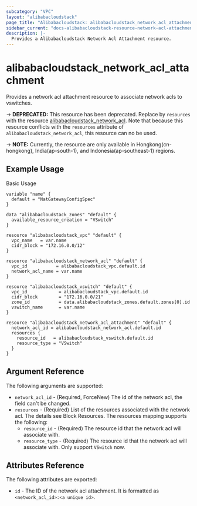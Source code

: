 ```yaml
---
subcategory: "VPC"
layout: "alibabacloudstack"
page_title: "Alibabacloudstack: alibabacloudstack_network_acl_attachment"
sidebar_current: "docs-alibabacloudstack-resource-network-acl-attachment"
description: |-
  Provides a Alibabacloudstack Network Acl Attachment resource.
---
```


# alibabacloudstack\_network_acl_attachment

Provides a network acl attachment resource to associate network acls to vswitches.

-> **DEPRECATED:**  This resource  has been deprecated. Replace by `resources` with the resource [alibabacloudstack_network_acl](https://www.terraform.io/docs/providers/alibabacloudstack/r/network_acl.html). 
Note that because this resource conflicts with the `resources` attribute of `alibabacloudstack_network_acl`, this resource can no be used.

-> **NOTE:** Currently, the resource are only available in Hongkong(cn-hongkong), India(ap-south-1), and Indonesia(ap-southeast-1) regions.

## Example Usage

Basic Usage

```
variable "name" {
  default = "NatGatewayConfigSpec"
}

data "alibabacloudstack_zones" "default" {
  available_resource_creation = "VSwitch"
}

resource "alibabacloudstack_vpc" "default" {
  vpc_name   = var.name
  cidr_block = "172.16.0.0/12"
}

resource "alibabacloudstack_network_acl" "default" {
  vpc_id           = alibabacloudstack_vpc.default.id
  network_acl_name = var.name
}

resource "alibabacloudstack_vswitch" "default" {
  vpc_id            = alibabacloudstack_vpc.default.id
  cidr_block        = "172.16.0.0/21"
  zone_id           = data.alibabacloudstack_zones.default.zones[0].id
  vswitch_name      = var.name
}

resource "alibabacloudstack_network_acl_attachment" "default" {
  network_acl_id = alibabacloudstack_network_acl.default.id
  resources {
    resource_id   = alibabacloudstack_vswitch.default.id
    resource_type = "VSwitch"
  }
}
```

## Argument Reference

The following arguments are supported:

* `network_acl_id` - (Required, ForceNew) The id of the network acl, the field can't be changed.
* `resources` - (Required) List of the resources associated with the network acl. The details see Block Resources. The resources mapping supports the following:
  * `resource_id` - (Required) The resource id that the network acl will associate with.
  * `resource_type` - (Required) The resource id that the network acl will associate with. Only support `VSwitch` now.

## Attributes Reference

The following attributes are exported:

* `id` - The ID of the network acl attachment. It is formatted as `<network_acl_id>:<a unique id>`.



